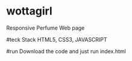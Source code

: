 # wottagirl
Responsive Perfume Web  page

#teck Stack
HTML5, CSS3, JAVASCRIPT

#run
Download the code and just run index.html
